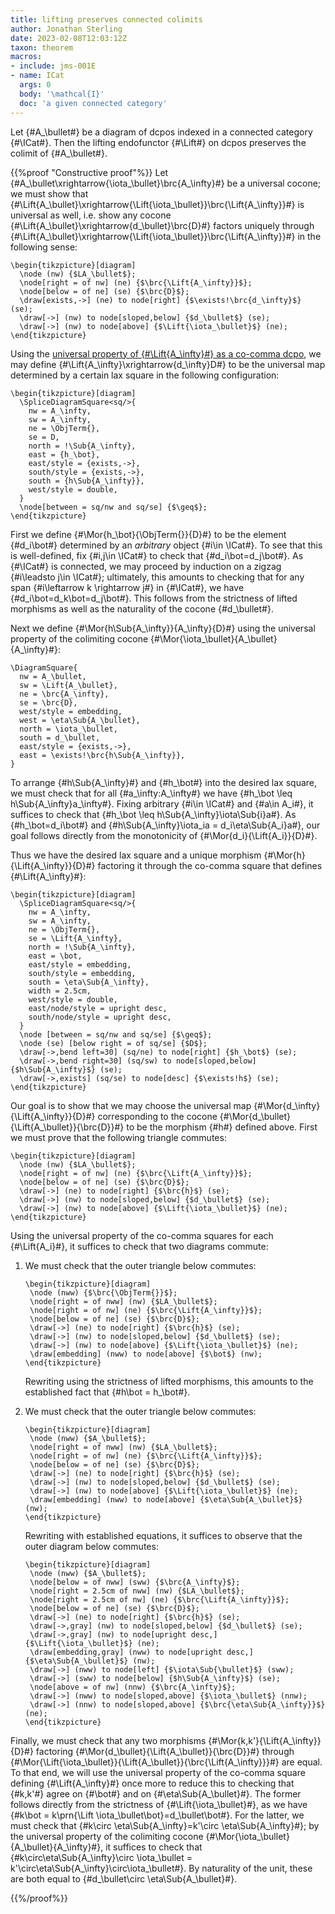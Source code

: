 ```yaml
---
title: lifting preserves connected colimits
author: Jonathan Sterling
date: 2023-02-08T12:03:12Z
taxon: theorem
macros:
- include: jms-001E
- name: ICat
  args: 0
  body: '\mathcal{I}'
  doc: 'a given connected category'
---
```


Let {#A_\bullet#} be a diagram of dcpos indexed in a connected category {#\ICat#}. Then the lifting endofunctor {#\Lift#} on dcpos preserves the colimit of {#A_\bullet#}.

{{%proof "Constructive proof"%}}
Let {#A_\bullet\xrightarrow{\iota_\bullet}\brc{A_\infty}#} be a universal cocone; we must show that {#\Lift{A_\bullet}\xrightarrow{\Lift{\iota_\bullet}}\brc{\Lift{A_\infty}}#} is universal as well, i.e. show any cocone {#\Lift{A_\bullet}\xrightarrow{d_\bullet}\brc{D}#} factors uniquely through {#\Lift{A_\bullet}\xrightarrow{\Lift{\iota_\bullet}}\brc{\Lift{A_\infty}}#} in the following sense:

```render-latex
\begin{tikzpicture}[diagram]
  \node (nw) {$LA_\bullet$};
  \node[right = of nw] (ne) {$\brc{\Lift{A_\infty}}$};
  \node[below = of ne] (se) {$\brc{D}$};
  \draw[exists,->] (ne) to node[right] {$\exists!\brc{d_\infty}$} (se);
  \draw[->] (nw) to node[sloped,below] {$d_\bullet$} (se);
  \draw[->] (nw) to node[above] {$\Lift{\iota_\bullet}$} (ne);
\end{tikzpicture}
```



Using the [universal property of {#\Lift{A_\infty}#} as a co-comma dcpo](jms-001D), we may define {#\Lift{A_\infty}\xrightarrow{d_\infty}D#} to be the universal map determined by a certain lax square in the following configuration:

```render-latex
\begin{tikzpicture}[diagram]
  \SpliceDiagramSquare<sq/>{
    nw = A_\infty,
    sw = A_\infty,
    ne = \ObjTerm{},
    se = D,
    north = !\Sub{A_\infty},
    east = {h_\bot},
    east/style = {exists,->},
    south/style = {exists,->},
    south = {h\Sub{A_\infty}},
    west/style = double,
  }
  \node[between = sq/nw and sq/se] {$\geq$};
\end{tikzpicture}
```

First we define {#\Mor{h_\bot}{\ObjTerm{}}{D}#} to be the element {#d_i\bot#} determined by an *arbitrary* object {#i\in \ICat#}. To see that this is well-defined, fix {#i,j\in \ICat#} to check that {#d_i\bot=d_j\bot#}. As {#\ICat#} is connected, we may proceed by induction on a zigzag {#i\leadsto j\in \ICat#}; ultimately, this amounts to checking that for any span {#i\leftarrow k \rightarrow j#} in {#\ICat#}, we have {#d_i\bot=d_k\bot=d_j\bot#}. This follows from the strictness of lifted morphisms as well as the naturality of the cocone {#d_\bullet#}.

Next we define {#\Mor{h\Sub{A_\infty}}{A_\infty}{D}#} using the universal property of the colimiting cocone {#\Mor{\iota_\bullet}{A_\bullet}{A_\infty}#}:

```render-latex
\DiagramSquare{
  nw = A_\bullet,
  sw = \Lift{A_\bullet},
  ne = \brc{A_\infty},
  se = \brc{D},
  west/style = embedding,
  west = \eta\Sub{A_\bullet},
  north = \iota_\bullet,
  south = d_\bullet,
  east/style = {exists,->},
  east = \exists!\brc{h\Sub{A_\infty}},
}
```

To arrange {#h\Sub{A_\infty}#} and {#h_\bot#} into the desired lax square, we must check that for all {#a_\infty:A_\infty#} we have {#h_\bot \leq h\Sub{A_\infty}a_\infty#}. Fixing arbitrary {#i\in \ICat#} and {#a\in A_i#}, it suffices to check that {#h_\bot \leq h\Sub{A_\infty}\iota\Sub{i}a#}. As {#h_\bot=d_i\bot#} and {#h\Sub{A_\infty}\iota_ia = d_i\eta\Sub{A_i}a#}, our goal follows directly from the monotonicity of {#\Mor{d_i}{\Lift{A_i}}{D}#}.

Thus we have the desired lax square and a unique morphism {#\Mor{h}{\Lift{A_\infty}}{D}#} factoring it through the co-comma square that defines {#\Lift{A_\infty}#}:

```render-latex
\begin{tikzpicture}[diagram]
  \SpliceDiagramSquare<sq/>{
    nw = A_\infty,
    sw = A_\infty,
    ne = \ObjTerm{},
    se = \Lift{A_\infty},
    north = !\Sub{A_\infty},
    east = \bot,
    east/style = embedding,
    south/style = embedding,
    south = \eta\Sub{A_\infty},
    width = 2.5cm,
    west/style = double,
    east/node/style = upright desc,
    south/node/style = upright desc,
  }
  \node [between = sq/nw and sq/se] {$\geq$};
  \node (se) [below right = of sq/se] {$D$};
  \draw[->,bend left=30] (sq/ne) to node[right] {$h_\bot$} (se);
  \draw[->,bend right=30] (sq/sw) to node[sloped,below] {$h\Sub{A_\infty}$} (se);
  \draw[->,exists] (sq/se) to node[desc] {$\exists!h$} (se);
\end{tikzpicture}
```

Our goal is to show that we may choose the universal map {#\Mor{d_\infty}{\Lift{A_\infty}}{D}#} corresponding to the cocone {#\Mor{d_\bullet}{\Lift{A_\bullet}}{\brc{D}}#} to be the morphism {#h#} defined above. First we must prove that the following triangle commutes:

```render-latex
\begin{tikzpicture}[diagram]
  \node (nw) {$LA_\bullet$};
  \node[right = of nw] (ne) {$\brc{\Lift{A_\infty}}$};
  \node[below = of ne] (se) {$\brc{D}$};
  \draw[->] (ne) to node[right] {$\brc{h}$} (se);
  \draw[->] (nw) to node[sloped,below] {$d_\bullet$} (se);
  \draw[->] (nw) to node[above] {$\Lift{\iota_\bullet}$} (ne);
\end{tikzpicture}
```

Using the universal property of the co-comma squares for each {#\Lift{A_i}#}, it suffices to check that two diagrams commute:

1. We must check that the outer triangle below commutes:

   ```render-latex
   \begin{tikzpicture}[diagram]
    \node (nww) {$\brc{\ObjTerm{}}$};
    \node[right = of nww] (nw) {$LA_\bullet$};
    \node[right = of nw] (ne) {$\brc{\Lift{A_\infty}}$};
    \node[below = of ne] (se) {$\brc{D}$};
    \draw[->] (ne) to node[right] {$\brc{h}$} (se);
    \draw[->] (nw) to node[sloped,below] {$d_\bullet$} (se);
    \draw[->] (nw) to node[above] {$\Lift{\iota_\bullet}$} (ne);
    \draw[embedding] (nww) to node[above] {$\bot$} (nw); 
   \end{tikzpicture}
   ```
   
   Rewriting using the strictness of lifted morphisms, this amounts to the established fact that {#h\bot = h_\bot#}.
   
2. We must check that the outer triangle below commutes:

   ```render-latex
   \begin{tikzpicture}[diagram]
    \node (nww) {$A_\bullet$};
    \node[right = of nww] (nw) {$LA_\bullet$};
    \node[right = of nw] (ne) {$\brc{\Lift{A_\infty}}$};
    \node[below = of ne] (se) {$\brc{D}$};
    \draw[->] (ne) to node[right] {$\brc{h}$} (se);
    \draw[->] (nw) to node[sloped,below] {$d_\bullet$} (se);
    \draw[->] (nw) to node[above] {$\Lift{\iota_\bullet}$} (ne);
    \draw[embedding] (nww) to node[above] {$\eta\Sub{A_\bullet}$} (nw);
   \end{tikzpicture}
   ```

   Rewriting with established equations, it suffices to observe that the outer diagram below commutes:
   
   ```render-latex
   \begin{tikzpicture}[diagram]
    \node (nww) {$A_\bullet$};
    \node[below = of nww] (sww) {$\brc{A_\infty}$};
    \node[right = 2.5cm of nww] (nw) {$LA_\bullet$};
    \node[right = 2.5cm of nw] (ne) {$\brc{\Lift{A_\infty}}$};
    \node[below = of ne] (se) {$\brc{D}$};
    \draw[->] (ne) to node[right] {$\brc{h}$} (se);
    \draw[->,gray] (nw) to node[sloped,below] {$d_\bullet$} (se);
    \draw[->,gray] (nw) to node[upright desc,] {$\Lift{\iota_\bullet}$} (ne);
    \draw[embedding,gray] (nww) to node[upright desc,] {$\eta\Sub{A_\bullet}$} (nw);
    \draw[->] (nww) to node[left] {$\iota\Sub{\bullet}$} (sww);
    \draw[->] (sww) to node[below] {$h\Sub{A_\infty}$} (se);
    \node[above = of nw] (nnw) {$\brc{A_\infty}$};
    \draw[->] (nww) to node[sloped,above] {$\iota_\bullet$} (nnw);
    \draw[->] (nnw) to node[sloped,above] {$\brc{\eta\Sub{A_\infty}}$} (ne);
   \end{tikzpicture}
   ```

Finally, we must check that any two morphisms {#\Mor{k,k'}{\Lift{A_\infty}}{D}#} factoring {#\Mor{d_\bullet}{\Lift{A_\bullet}}{\brc{D}}#} through {#\Mor{\Lift{\iota_\bullet}}{\Lift{A_\bullet}}{\brc{\Lift{A_\infty}}}#} are equal. To that end, we will use the universal property of the co-comma square defining {#\Lift{A_\infty}#} once more to reduce this to checking that {#k,k'#} agree on {#\bot#} and on {#\eta\Sub{A_\bullet}#}. The former follows directly from the strictness of {#\Lift{\iota_\bullet}#}, as we have {#k\bot = k\prn{\Lift \iota_\bullet\bot}=d_\bullet\bot#}. For the latter, we must check that {#k\circ \eta\Sub{A_\infty}=k'\circ \eta\Sub{A_\infty}#}; by the universal property of the colimiting cocone {#\Mor{\iota_\bullet}{A_\bullet}{A_\infty}#}, it suffices to check that {#k\circ\eta\Sub{A_\infty}\circ \iota_\bullet = k'\circ\eta\Sub{A_\infty}\circ\iota_\bullet#}. By naturality of the unit, these are both equal to {#d_\bullet\circ \eta\Sub{A_\bullet}#}.

{{%/proof%}}
